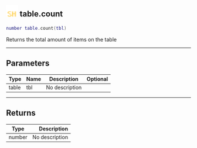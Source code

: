 ## <img src="../../.gitbook/assets/shared.png" width="32" height="32" /> table.count

```lua
number table.count(tbl)
```

Returns the total amount of items on the table

-----------------
## Parameters

| Type   | Name | Description | Optional |
| ------ | ---- | ----------- | -------: |
| table | tbl | No description |  |

-----------------
## Returns

| Type   | Description |
| ------ | ----------: |
| number | No description |
